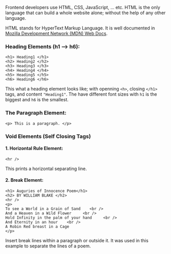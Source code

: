 Frontend developers use HTML, CSS, JavaScript, ... etc. HTML is the only language that can build a whole website alone; without the help of any other language.

HTML stands for HyperText Markup Language. It is well documented in [Mozilla Development Network (MDN) Web Docs](https://developer.mozilla.org/en-US/docs/Web/HTML).

### Heading Elements (h1 --> h6):
    <h1> Heading1 </h1>
    <h2> Heading2 </h2>
    <h3> Heading3 </h3>
    <h4> Heading4 </h4>
    <h5> Heading5 </h5>
    <h6> Heading6 </h6>

This what a heading element looks like; with openning `<h>`, closing `</h1>` tags, and content `"Heading1"`. The have different font sizes with `h1` is the biggest and `h6` is the smallest.

### The Paragraph Element:
    <p> This is a paragraph. </p>

### Void Elements (Self Closing Tags)
#### 1. Horizontal Rule Element:
    <hr />
This prints a horizontal separating line.

#### 2. Break Element:
    <h1> Auguries of Innocence Poem</h1>
    <h2> BY WILLIAM BLAKE </h2>
    <hr />
    <p>
    To see a World in a Grain of Sand    <br />
    And a Heaven in a Wild Flower     <br />
    Hold Infinity in the palm of your hand     <br />
    And Eternity in an hour    <br />
    A Robin Red breast in a Cage
    </p>
Insert break lines within a paragraph or outside it. It was used in this example to separate the lines of a poem.
